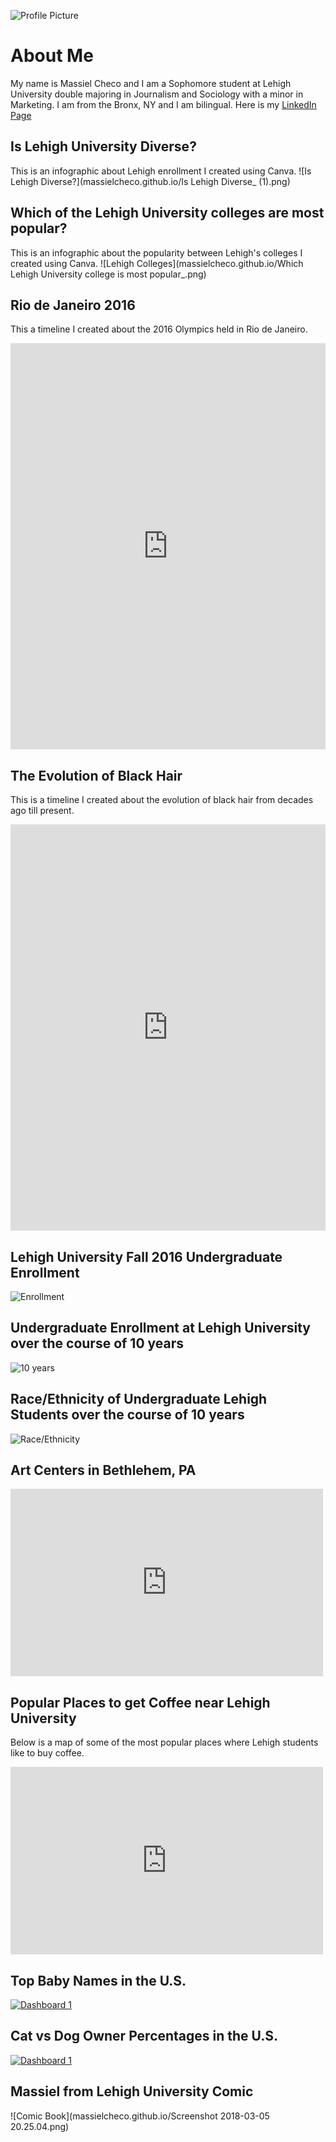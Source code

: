 ![Profile Picture](https://github.com/massielcheco/massielcheco.github.io/blob/master/IMG-1748.jpg?raw=true)

# About Me
My name is Massiel Checo and I am a Sophomore student at Lehigh University double majoring in Journalism and Sociology with a minor in Marketing. I am from the Bronx, NY and I am bilingual. Here is my [LinkedIn Page](https://www.linkedin.com/in/massiel-checo-302065138/)

## Is Lehigh University Diverse?
This is an infographic about Lehigh enrollment I created using Canva.
![Is Lehigh Diverse?](massielcheco.github.io/Is Lehigh Diverse_ (1).png)

## Which of the Lehigh University colleges are most popular? 
This is an infographic about the popularity between Lehigh's colleges I created using Canva. 
![Lehigh Colleges](massielcheco.github.io/Which Lehigh University college is most popular_.png)

## Rio de Janeiro 2016
This a timeline I created about the 2016 Olympics held in Rio de Janeiro. 
<iframe src='https://cdn.knightlab.com/libs/timeline3/latest/embed/index.html?source=1i_AwWh8VpiETooG5qDEgLyGiqpMa_Yl-FSqZEPUnNF8&font=Default&lang=en&initial_zoom=2&height=650' width='100%' height='650' webkitallowfullscreen mozallowfullscreen allowfullscreen frameborder='0'></iframe>

## The Evolution of Black Hair 
This is a timeline I created about the evolution of black hair from decades ago till present. 
<iframe src='https://cdn.knightlab.com/libs/timeline3/latest/embed/index.html?source=1Ms1ZELK4KQdSOAxYHcjHPrdEtNGIbd8XFP0lF2zjL9Q&font=Default&lang=en&initial_zoom=2&height=650' width='100%' height='650' webkitallowfullscreen mozallowfullscreen allowfullscreen frameborder='0'></iframe>

## Lehigh University Fall 2016 Undergraduate Enrollment
![Enrollment](massielcheco.github.io/Lehigh_University_Fall_2016_Undergraduate_Enrollment_Fall_2016_Undergraduate_Enrollment_chartbuilder.png)

## Undergraduate Enrollment at Lehigh University over the course of 10 years 
![10 years](massielcheco.github.io/Undergraduate_Enrollment_at_Lehigh_University_over_10_years_Arts_and_Sciences_Business_Engineering_chartbuilder.png)

## Race/Ethnicity of Undergraduate Lehigh Students over the course of 10 years
![Race/Ethnicity](massielcheco.github.io/Race_Ethnicity_of_Undergraduate_Lehigh_Students__Black_Asian_Hispanic_Latino_White_chartbuilder.png)

## Art Centers in Bethlehem, PA
<iframe width="500" height="300" scrolling="no" frameborder="no" src="https://fusiontables.google.com/embedviz?q=select+col0+from+1UPIy1XJE8qsRfXFRPjlewKBTiXZrjUYWif8FTF6y&amp;viz=MAP&amp;h=false&amp;lat=40.61003787266508&amp;lng=-75.37565907581177&amp;t=1&amp;z=16&amp;l=col0&amp;y=2&amp;tmplt=2&amp;hml=ONE_COL_LAT_LNG"></iframe>

## Popular Places to get Coffee near Lehigh University
Below is a map of some of the most popular places where Lehigh students like to buy coffee. 
<iframe width="500" height="300" scrolling="no" frameborder="no" src="https://fusiontables.google.com/embedviz?q=select+col0+from+1J0_VVr5gGP9Sw2X4_Vd01WDGcu8cdJ8Um1Fqv5U9&amp;viz=MAP&amp;h=false&amp;lat=40.610828955560464&amp;lng=-75.37711919999998&amp;t=1&amp;z=16&amp;l=col0&amp;y=2&amp;tmplt=2&amp;hml=ONE_COL_LAT_LNG"></iframe>

## Top Baby Names in the U.S.
<div class='tableauPlaceholder' id='viz1519246997075' style='position: relative'><noscript><a href='#'><img alt='Dashboard 1 ' src='https:&#47;&#47;public.tableau.com&#47;static&#47;images&#47;to&#47;topbabynames_1&#47;Dashboard1&#47;1_rss.png' style='border: none' /></a></noscript><object class='tableauViz'  style='display:none;'><param name='host_url' value='https%3A%2F%2Fpublic.tableau.com%2F' /> <param name='embed_code_version' value='3' /> <param name='site_root' value='' /><param name='name' value='topbabynames_1&#47;Dashboard1' /><param name='tabs' value='no' /><param name='toolbar' value='yes' /><param name='static_image' value='https:&#47;&#47;public.tableau.com&#47;static&#47;images&#47;to&#47;topbabynames_1&#47;Dashboard1&#47;1.png' /> <param name='animate_transition' value='yes' /><param name='display_static_image' value='yes' /><param name='display_spinner' value='yes' /><param name='display_overlay' value='yes' /><param name='display_count' value='yes' /></object></div>                <script type='text/javascript'>var divElement = document.getElementById('viz1519246997075');var vizElement = divElement.getElementsByTagName('object')[0];vizElement.style.width='100%';vizElement.style.height=(divElement.offsetWidth*0.75)+'px';    var scriptElement = document.createElement('script');scriptElement.src = 'https://public.tableau.com/javascripts/api/viz_v1.js';         vizElement.parentNode.insertBefore(scriptElement, vizElement);</script>

## Cat vs Dog Owner Percentages in the U.S.
<div class='tableauPlaceholder' id='viz1519246503747' style='position: relative'><noscript><a href='#'><img alt='Dashboard 1 ' src='https:&#47;&#47;public.tableau.com&#47;static&#47;images&#47;ca&#47;catvsdogs_4&#47;Dashboard1&#47;1_rss.png' style='border: none' /></a></noscript><object class='tableauViz'  style='display:none;'><param name='host_url' value='https%3A%2F%2Fpublic.tableau.com%2F' /> <param name='embed_code_version' value='3' /> <param name='site_root' value='' /><param name='name' value='catvsdogs_4&#47;Dashboard1' /><param name='tabs' value='no' /><param name='toolbar' value='yes' /><param name='static_image' value='https:&#47;&#47;public.tableau.com&#47;static&#47;images&#47;ca&#47;catvsdogs_4&#47;Dashboard1&#47;1.png' /> <param name='animate_transition' value='yes' /><param name='display_static_image' value='yes' /><param name='display_spinner' value='yes' /><param name='display_overlay' value='yes' /><param name='display_count' value='yes' /><param name='filter' value='publish=yes' /></object></div><script type='text/javascript'>var divElement = document.getElementById('viz1519246503747');var vizElement = divElement.getElementsByTagName('object')[0];                  vizElement.style.minWidth='420px';vizElement.style.maxWidth='1750px';vizElement.style.width='100%';vizElement.style.minHeight='587px';vizElement.style.maxHeight='887px';vizElement.style.height=(divElement.offsetWidth*0.75)+'px';                    var scriptElement = document.createElement('script');scriptElement.src = 'https://public.tableau.com/javascripts/api/viz_v1.js';                   vizElement.parentNode.insertBefore(scriptElement, vizElement);</script>

## Massiel from Lehigh University Comic
![Comic Book](massielcheco.github.io/Screenshot 2018-03-05 20.25.04.png) 

